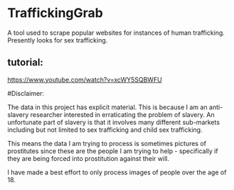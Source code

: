 # TraffickingGrab


A tool used to scrape popular websites for instances of human trafficking.  Presently looks for sex trafficking.  


## tutorial:

https://www.youtube.com/watch?v=xcWY5SQBWFU

#Disclaimer:

The data in this project has explicit material.  This is because I am an anti-slavery researcher interested in erraticating the problem of slavery.  An unfortunate part of slavery is that it involves many different sub-markets including but not limited to sex trafficking and child sex trafficking.

This means the data I am trying to process is sometimes pictures of prostitutes since these are the people I am trying to help - specifically if they are being forced into prostitution against their will.

I have made a best effort to only process images of people over the age of 18.
